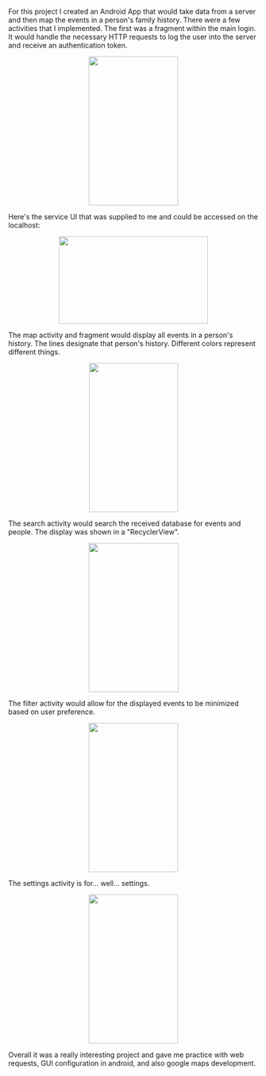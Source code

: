 For this project I created an Android App that would take data from a server and then map the events in a person's family history. There were a few activities that I implemented. The first was a fragment within the main login. It would handle the necessary HTTP requests to log the user into the server and receive an authentication token.

<center> <img src="require('assets/images/projects/familymap/familymap_1.png')" style="width: 180; height: 300;" /> </center>

Here's the service UI that was supplied to me and could be accessed on the localhost:

<center> <img src="require('assets/images/projects/familymap/familymap_server_1.png')" style="width: 300; height: 176;" /> </center>

The map activity and fragment would display all events in a person's history. The lines designate that person's history. Different colors represent different things.

<center> <img src="require('assets/images/projects/familymap/familymap_2.png')" style="width: 179; height: 300;" /> </center>

The search activity would search the received database for events and people. The display was shown in a "RecyclerView".

<center> <img src="require('assets/images/projects/familymap/familymap_7.png')" style="width: 181; height: 300;" /> </center>

The filter activity would allow for the displayed events to be minimized based on user preference.

<center> <img src="require('assets/images/projects/familymap/familymap_3.png')" style="width: 180; height: 300;" /> </center>

The settings activity is for... well... settings.

<center> <img src="require('assets/images/projects/familymap/familymap_4.png')" style="width: 180; height: 300;" /> </center>

Overall it was a really interesting project and gave me practice with web requests, GUI configuration in android, and also google maps development.
